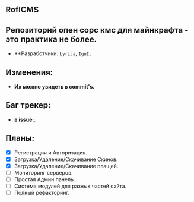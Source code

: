 **RoflCMS**
--------
Репозиторий опен сорс кмс для майнкрафта - это практика не более.
--------

  - **Разработчики: `Lyrica`, `IgnI.`

Изменения:
--------
  - **Их можно увидеть в commit's.**

Баг трекер:
--------
  - **в issue:**.

## Планы:
- [x] Регистрация и Авторизация.
- [x] Загрузка/Удаление/Скачивание Скинов.
- [x] Загрузка/Удаление/Скачивание плащей.
- [ ] Мониторинг серверов.
- [ ] Простая Админ панель.
- [ ] Система модулей для разных частей сайта.
- [ ] Полный рефакторинг.
